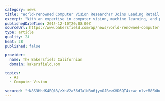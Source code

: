```yaml
---
category: news
title: "World-renowned Computer Vision Researcher Joins Leading Retail Technology Innovator"
excerpt: "With an expertise in computer vision, machine learning, and perception-based human computer interfaces, Darrell presently leads UC Berkeley's top-ranked Artificial Intelligence Laboratory, which has produced a great deal of fundamental work including ..."
publishedDateTime: 2019-12-10T20:08:00Z
sourceUrl: https://www.bakersfield.com/ap/news/world-renowned-computer-vision-researcher-joins-leading-retail-technology-innovator/article_f174fa5b-1084-5c6e-9306-2fe70e8a468d.html
type: article
quality: 28
heat: 28
published: false

provider:
  name: The Bakersfield Californian
  domain: bakersfield.com

topics:
  - AI
  - Computer Vision

secured: "+N8S3HhdK4BQ08/zXnV2a56dIalNBo6jymGJBnwXVD6QT4xcwcjnlv+M8SWbo2WmIIAlAuVVAVPhlmPSMteElDTmThfKdYM/f4P9sVZKlpnrL5hzgIaJC31pVr45pbtg+fyjl4l5dYdTg1o1TwOy9tKxCXZWcD4K4SCqjBIcGFORhYA4pbhqtKPjhFDCaCa97vbsgkhLxvFyTvolZEGVlsvUdHJqhRIePQF5POkP0czgLt6Ew5EjLZu7qYqJRpq5TXYJoYQrPujL27BlJFWk2g==;Mw0mJ5yzCVw3TfsHdE8sgA=="
---
```



